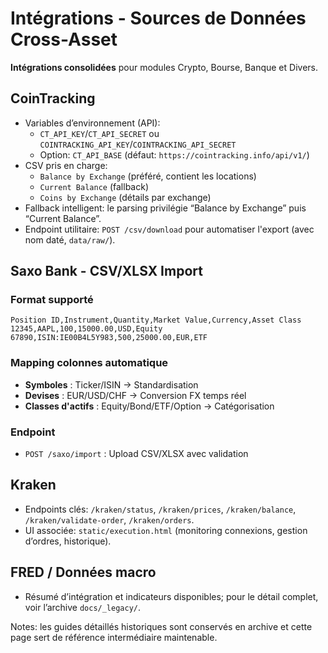 # Intégrations - Sources de Données Cross-Asset

**Intégrations consolidées** pour modules Crypto, Bourse, Banque et Divers.

## CoinTracking
- Variables d’environnement (API):
  - `CT_API_KEY`/`CT_API_SECRET` ou `COINTRACKING_API_KEY`/`COINTRACKING_API_SECRET`
  - Option: `CT_API_BASE` (défaut: `https://cointracking.info/api/v1/`)
- CSV pris en charge:
  - `Balance by Exchange` (préféré, contient les locations)
  - `Current Balance` (fallback)
  - `Coins by Exchange` (détails par exchange)
- Fallback intelligent: le parsing privilégie “Balance by Exchange” puis “Current Balance”.
- Endpoint utilitaire: `POST /csv/download` pour automatiser l'export (avec nom daté, `data/raw/`).

## Saxo Bank - CSV/XLSX Import

### Format supporté
```csv
Position ID,Instrument,Quantity,Market Value,Currency,Asset Class
12345,AAPL,100,15000.00,USD,Equity
67890,ISIN:IE00B4L5Y983,500,25000.00,EUR,ETF
```

### Mapping colonnes automatique
- **Symboles** : Ticker/ISIN → Standardisation
- **Devises** : EUR/USD/CHF → Conversion FX temps réel
- **Classes d'actifs** : Equity/Bond/ETF/Option → Catégorisation

### Endpoint
- `POST /saxo/import` : Upload CSV/XLSX avec validation

## Kraken
- Endpoints clés: `/kraken/status`, `/kraken/prices`, `/kraken/balance`, `/kraken/validate-order`, `/kraken/orders`.
- UI associée: `static/execution.html` (monitoring connexions, gestion d’ordres, historique).

## FRED / Données macro
- Résumé d’intégration et indicateurs disponibles; pour le détail complet, voir l’archive `docs/_legacy/`.

Notes: les guides détaillés historiques sont conservés en archive et cette page sert de référence intermédiaire maintenable.

